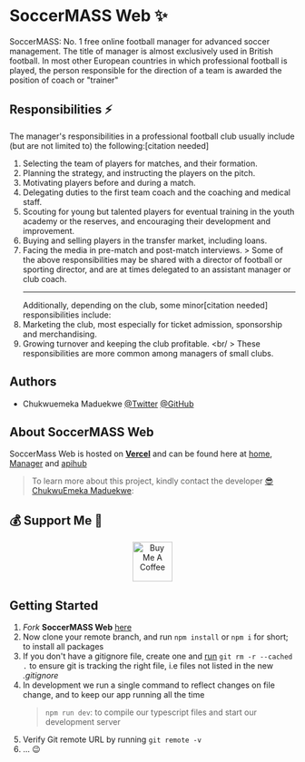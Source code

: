 # SoccerMASS Web ✨

SoccerMASS: No. 1 free online football manager for advanced soccer management. The title of manager is almost exclusively used in British football. In most other European countries in which professional football is played, the person responsible for the direction of a team is awarded the position of coach or "trainer"

## Responsibilities ⚡

The manager's responsibilities in a professional football club usually include (but are not limited to) the following:[citation needed]

1. Selecting the team of players for matches, and their formation.
2. Planning the strategy, and instructing the players on the pitch.
3. Motivating players before and during a match.
4. Delegating duties to the first team coach and the coaching and medical staff.
5. Scouting for young but talented players for eventual training in the youth academy or the reserves, and encouraging their development and improvement.
6. Buying and selling players in the transfer market, including loans.
7. Facing the media in pre-match and post-match interviews. > Some of the above responsibilities may be shared with a director of football or sporting director, and are at times delegated to an assistant manager or club coach. <hr/> Additionally, depending on the club, some minor[citation needed] responsibilities include:
8. Marketing the club, most especially for ticket admission, sponsorship and merchandising.
9. Growing turnover and keeping the club profitable. <br/ > These responsibilities are more common among managers of small clubs.

## Authors

- Chukwuemeka Maduekwe [@Twitter](https://www.twitter.com/Chukwu3meka) [@GitHub](https://github.com/Chukwu3meka)

## About SoccerMASS Web

SoccerMass Web is hosted on **[Vercel](https://vercel.com/)** and can be found here at [home](https://www.soccermass.com), [Manager](https://game.soccermass.com/) and [apihub](https://hub.soccermass.com/)

> To learn more about this project, kindly contact the developer [😎 ChukwuEmeka Maduekwe](https://www.linkedin.com/in/chukwu3meka/):

## 💰 Support Me 👋

<p align="center">
<a href="https://www.buymeacoffee.com/chukwuemeka" target="_blank"><img src="https://cdn.buymeacoffee.com/buttons/v2/default-yellow.png" alt="Buy Me A Coffee" height="70" ></a>
</p>

## Getting Started

1. _Fork_ **SoccerMASS Web** [here](https://github.com/Chukwu3meka/SoccerMASS-Web.git)
2. Now clone your remote branch, and run `npm install` or `npm i` for short; to install all packages
3. If you don't have a gitignore file, create one and [run](https://sigalambigha.home.blog/2020/03/11/how-to-refresh-gitignore/) `git rm -r --cached .` to ensure git is tracking the right file, i.e files not listed in the new _.gitignore_
4. In development we run a single command to reflect changes on file change, and to keep our app running all the time
   > `npm run dev`: to compile our typescript files and start our development server
5. Verify Git remote URL by running `git remote -v`
6. ...
   😉
